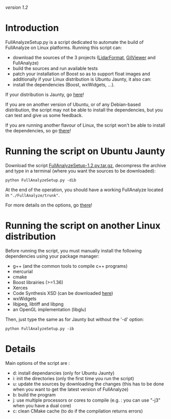 _version 1.2_

# Introduction #

FullAnalyzeSetup.py is a script dedicated to automate the build of FullAnalyze on Linux platforms. Running this script can:
  * download the sources of the 3 projects ([LidarFormat](http://code.google.com/p/lidarformat), [GilViewer](http://code.google.com/p/gilviewer) and FullAnalyze)
  * build the sources and run available tests
  * patch your installation of Boost so as to support float images
and additionally if your Linux distribution is Ubuntu Jaunty, it also can:
  * install the dependencies (Boost, wxWidgets, ...).

If your distribution is Jaunty, go [here](HowToFullAnalyzeSetupScript#Running_the_script_on_Ubuntu_Jaunty.md)!

If you are on another version of Ubuntu, or of any Debian-based distribution, the script may not be able to install the dependencies, but you can test and give us some feedback.

If you are running another flavour of Linux, the script won't be able to install the dependencies, so go [there](HowToFullAnalyzeSetupScript#Running_the_script_on_another_Linux_distribution.md)!


# Running the script on Ubuntu Jaunty #

Download the script [FullAnalyzeSetup-1.2.py.tar.gz](http://fullanalyze.googlecode.com/files/FullAnalyzeSetup-1.2.py.tar.gz), decompress the archive and type in a terminal (where you want the sources to be downloaded):

```
python FullAnalyzeSetup.py -dib
```


At the end of the operation, you should have a working FullAnalyze located in `"./FullAnalyze/trunk"`.

For more details on the options, go [there](HowToFullAnalyzeSetupScript#Details.md)!

# Running the script on another Linux distribution #

Before running the script, you must manually install the following dependencies using your package manager:
  * g++ (and the common tools to compile c++ programs)
  * mercurial
  * cmake
  * Boost librairies (>=1.36)
  * Xerces
  * Code Synthesis XSD (can be downloaded [here](http://codesynthesis.com/products/xsd/download.xhtml))
  * wxWidgets
  * libjpeg, libtiff and libpng
  * an OpenGL implementation (libglu)

Then, just type the same as for Jaunty but without the '-d' option:

```
python FullAnalyzeSetup.py -ib
```


# Details #

Main options of the script are :

  * d: install dependancies (only for Ubuntu Jaunty)
  * i: init the directories (only the first time you run the script)
  * u: update the sources by downloading the changes (this has to be done when you want to get the latest version of FullAnalyze)
  * b: build the program
  * j: use multiple processors or cores to compile (e.g. : you can use "-j3" when you have a dual core)
  * c: clean CMake cache (to do if the compilation returns errors)